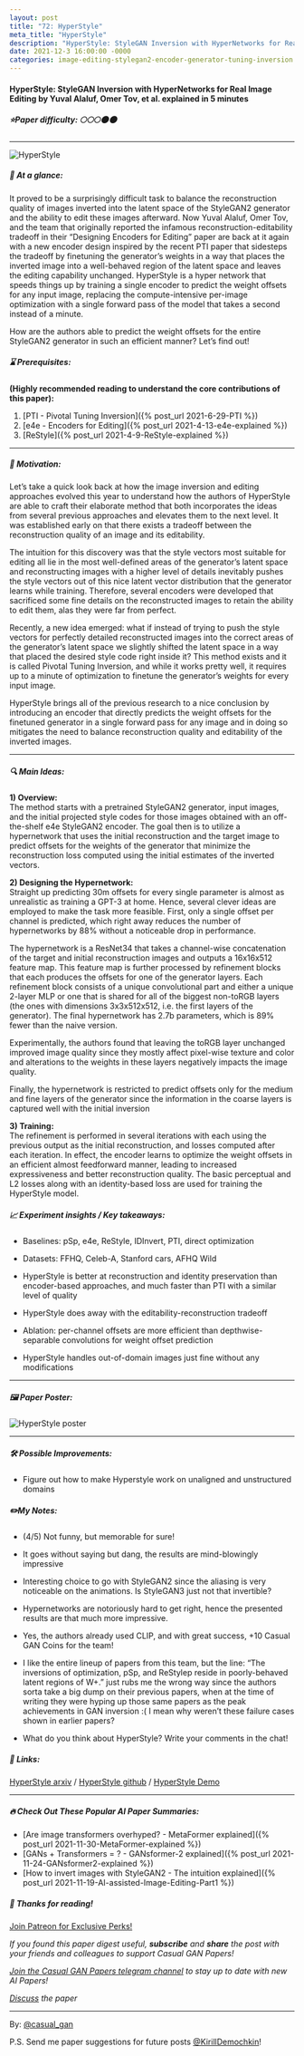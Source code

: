 ```yaml
---
layout: post
title: "72: HyperStyle"
meta_title: "HyperStyle"
description: "HyperStyle: StyleGAN Inversion with HyperNetworks for Real Image Editing by Yuval Alaluf, Omer Tov, et al. explained in 5 minutes"
date: 2021-12-3 16:00:00 -0000
categories: image-editing-stylegan2-encoder-generator-tuning-inversion
---
```


#### HyperStyle: StyleGAN Inversion with HyperNetworks for Real Image Editing by Yuval Alaluf, Omer Tov, et al. explained in 5 minutes

##### ⭐️Paper difficulty: 🌕🌕🌕🌑🌑

***

![HyperStyle](/assets/images/hyperstyle_teaser.jpeg "HyperStyle Teaser")

##### 🎯 At a glance:

It proved to be a surprisingly difficult task to balance the reconstruction quality of images inverted into the latent space of the StyleGAN2 generator and the ability to edit these images afterward. Now Yuval Alaluf, Omer Tov, and the team that originally reported the infamous reconstruction-editability tradeoff in their “Designing Encoders for Editing” paper are back at it again with a new encoder design inspired by the recent PTI paper that sidesteps the tradeoff by finetuning the generator’s weights in a way that places the inverted image into a well-behaved region of the latent space and leaves the editing capability unchanged. HyperStyle is a hyper network that speeds things up by training a single encoder to predict the weight offsets for any input image, replacing the compute-intensive per-image optimization with a single forward pass of the model that takes a second instead of a minute.  

How are the authors able to predict the weight offsets for the entire StyleGAN2 generator in such an efficient manner? Let’s find out!

##### ⌛️ Prerequisites:

**(Highly recommended reading to understand the core contributions of this paper):**  
1) [PTI - Pivotal Tuning Inversion]({% post_url 2021-6-29-PTI %})  
2) [e4e - Encoders for Editing]({% post_url 2021-4-13-e4e-explained %})  
3) [ReStyle]({% post_url 2021-4-9-ReStyle-explained %})  

***

##### 🚀 Motivation:

Let’s take a quick look back at how the image inversion and editing approaches evolved this year to understand how the authors of HyperStyle are able to craft their elaborate method that both incorporates the ideas from several previous approaches and elevates them to the next level. It was established early on that there exists a tradeoff between the reconstruction quality of an image and its editability.  

The intuition for this discovery was that the style vectors most suitable for editing all lie in the most well-defined areas of the generator’s latent space and reconstructing images with a higher level of details inevitably pushes the style vectors out of this nice latent vector distribution that the generator learns while training. Therefore, several encoders were developed that sacrificed some fine details on the reconstructed images to retain the ability to edit them, alas they were far from perfect.  

Recently, a new idea emerged: what if instead of trying to push the style vectors for perfectly detailed reconstructed images into the correct areas of the generator’s latent space we slightly shifted the latent space in a way that placed the desired style code right inside it? This method exists and it is called Pivotal Tuning Inversion, and while it works pretty well, it requires up to a minute of optimization to finetune the generator’s weights for every input image.  

HyperStyle brings all of the previous research to a nice conclusion by introducing an encoder that directly predicts the weight offsets for the finetuned generator in a single forward pass for any image and in doing so mitigates the need to balance reconstruction quality and editability of the inverted images.  

***

##### 🔍 Main Ideas:

**1) Overview:**  
The method starts with a pretrained StyleGAN2 generator, input images, and the initial projected style codes for those images obtained with an off-the-shelf e4e StyleGAN2 encoder. The goal then is to utilize a hypernetwork that uses the initial reconstruction and the target image to predict offsets for the weights of the generator that minimize the reconstruction loss computed using the initial estimates of the inverted vectors.

**2) Designing the Hypernetwork:**  
Straight up predicting 30m offsets for every single parameter is almost as unrealistic as training a GPT-3 at home. Hence, several clever ideas are employed to make the task more feasible. First, only a single offset per channel is predicted, which right away reduces the number of hypernetworks by 88% without a noticeable drop in performance.

The hypernetwork is a ResNet34 that takes a channel-wise concatenation of the target and initial reconstruction images and outputs a 16x16x512 feature map. This feature map is further processed by refinement blocks that each produces the offsets for one of the generator layers. Each refinement block consists of a unique convolutional part and either a unique 2-layer MLP or one that is shared for all of the biggest non-toRGB layers (the ones with dimensions 3x3x512x512, i.e. the first layers of the generator). The final hypernetwork has 2.7b parameters, which is 89% fewer than the naive version.

Experimentally, the authors found that leaving the toRGB layer unchanged improved image quality since they mostly affect pixel-wise texture and color and alterations to the weights in these layers negatively impacts the image quality.

Finally, the hypernetwork is restricted to predict offsets only for the medium and fine layers of the generator since the information in the coarse layers is captured well with the initial inversion

**3) Training:**  
The refinement is performed in several iterations with each using the previous output as the initial reconstruction, and losses computed after each iteration. In effect, the encoder learns to optimize the weight offsets in an efficient almost feedforward manner, leading to increased expressiveness and better reconstruction quality. The basic perceptual and L2 losses along with an identity-based loss are used for training the HyperStyle model.

##### 📈 Experiment insights / Key takeaways:

- Baselines: pSp, e4e, ReStyle, IDInvert, PTI, direct optimization  
- Datasets: FFHQ, Celeb-A, Stanford cars, AFHQ Wild  

- HyperStyle is better at reconstruction and identity preservation than encoder-based approaches, and much faster than PTI with a similar level of quality  
- HyperStyle does away with the editability-reconstruction tradeoff  
- Ablation: per-channel offsets are more efficient than depthwise-separable convolutions for weight offset prediction  
- HyperStyle handles out-of-domain images just fine without any modifications  

***

##### 🖼️ Paper Poster:

![HyperStyle poster](/assets/images/hyperstyle.jpg "HyperStyle Poster")

***

##### 🛠 Possible Improvements:

- Figure out how to make Hyperstyle work on unaligned and unstructured domains

##### ✏️My Notes:

- (4/5) Not funny, but memorable for sure!  

- It goes without saying but dang, the results are mind-blowingly impressive  
- Interesting choice to go with StyleGAN2 since the aliasing is very noticeable on the animations. Is StyleGAN3 just not that invertible?  
- Hypernetworks are notoriously hard to get right, hence the presented results are that much more impressive.  
- Yes, the authors already used CLIP, and with great success, +10 Casual GAN Coins for the team!  

- I like the entire lineup of papers from this team, but the line: “The inversions of optimization, pSp, and ReStylep reside in poorly-behaved latent regions of W+.” just rubs me the wrong way since the authors sorta take a big dump on their previous papers, when at the time of writing they were hyping up those same papers as the peak achievements in GAN inversion :( I mean why weren’t these failure cases shown in earlier papers?  

- What do you think about HyperStyle? Write your comments in the chat!  

##### 🔗 Links:
[HyperStyle arxiv](https://arxiv.org/abs/2111.15666) / [HyperStyle github](https://github.com/yuval-alaluf/hyperstyle) / [HyperStyle Demo](https://colab.research.google.com/github/yuval-alaluf/hyperstyle/blob/master/notebooks/inference_playground.ipynb)

***

##### 🔥 Check Out These Popular AI Paper Summaries:  
- [Are image transformers overhyped? - MetaFormer explained]({% post_url 2021-11-30-MetaFormer-explained %})  
- [GANs + Transformers = ? - GANsformer-2 explained]({% post_url 2021-11-24-GANsformer2-explained %})  
- [How to invert images with StyleGAN2 - The intuition explained]({% post_url 2021-11-19-AI-assisted-Image-Editing-Part1 %})  

##### 👋 Thanks for reading!
<a href="https://www.patreon.com/bePatron?u=53448948" data-patreon-widget-type="become-patron-button">Join Patreon for Exclusive Perks!</a><script async src="https://c6.patreon.com/becomePatronButton.bundle.js"></script>

*If you found this paper digest useful, **subscribe** and **share** the post with your friends and colleagues to support Casual GAN Papers!*

*[Join the Casual GAN Papers telegram channel](https://t.me/joinchat/KeutnzlvetRkZGZi) to stay up to date with new AI Papers!*

*[Discuss](https://t.me/casual_gans_chat) the paper*

***

By: [@casual_gan](https://t.me/joinchat/KeutnzlvetRkZGZi)

P.S. Send me paper suggestions for future posts
[@KirillDemochkin](mailto:kdemochkin@gmail.com)!
